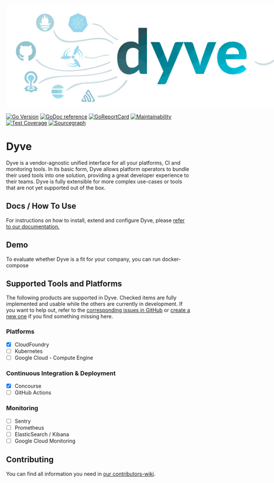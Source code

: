 <p align="center">
  <img style="max-width: 960px" src="/docs/img/header.png?raw=true">
</p>

[![Go Version](https://img.shields.io/github/go-mod/go-version/joscha-alisch/dyve.svg)](https://github.com/joscha-alisch/dyve)
[![GoDoc reference](https://img.shields.io/badge/godoc-reference-blue.svg)](https://godoc.org/github.com/joscha-alisch/dyve)
[![GoReportCard](https://goreportcard.com/badge/github.com/joscha-alisch/dyve)](https://goreportcard.com/report/github.com/joscha-alisch/dyve)
[![Maintainability](https://api.codeclimate.com/v1/badges/cda6afc7b37386975063/maintainability)](https://codeclimate.com/github/joscha-alisch/dyve/maintainability)
[![Test Coverage](https://codecov.io/gh/joscha-alisch/dyve/branch/main/graph/badge.svg?token=898J1INMMX)](https://codecov.io/gh/joscha-alisch/dyve)
[![Sourcegraph](https://sourcegraph.com/github.com/joscha-alisch/dyve/-/badge.svg)](https://sourcegraph.com/joscha-alisch/dyve?badge)

# Dyve

Dyve is a vendor-agnostic unified interface for all your platforms, CI and monitoring tools.
In its basic form, Dyve allows platform operators to bundle their used tools into one solution, providing a great developer experience to their teams.
Dyve is fully extensible for more complex use-cases or tools that are not yet supported out of the box.

## Docs / How To Use

For instructions on how to install, extend and configure Dyve, please [refer to our documentation.](https://joscha-alisch.github.io/dyve)

## Demo

To evaluate whether Dyve is a fit for your company, you can run docker-compose

## Supported Tools and Platforms

The following products are supported in Dyve. Checked items are fully implemented and usable while the others are currently in development.
If you want to help out, refer to the [corresponding issues in GitHub]() or [create a new one]() if you find something missing here.

### Platforms

* [x] CloudFoundry
* [ ] Kubernetes
* [ ] Google Cloud - Compute Engine

### Continuous Integration & Deployment 

* [x] Concourse
* [ ] GitHub Actions

### Monitoring
* [ ] Sentry
* [ ] Prometheus
* [ ] ElasticSearch / Kibana
* [ ] Google Cloud Monitoring

## Contributing

You can find all information you need in [our contributors-wiki](https://github.com/joscha-alisch/dyve/wiki).

